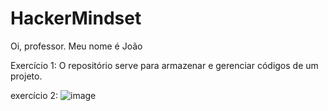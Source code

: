 # HackerMindset
Oi, professor. Meu nome é João

Exercício 1: O repositório serve para armazenar e gerenciar códigos de um projeto.

exercício 2: ![image](https://github.com/user-attachments/assets/52a11ba3-58d7-4317-9db3-8a80fdcc9e87)


